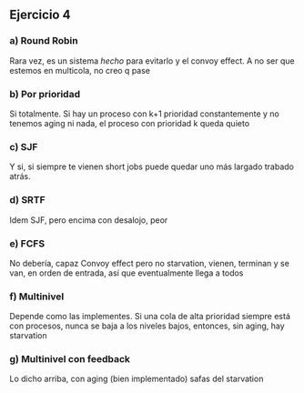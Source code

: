 ## Ejercicio 4

### a) Round Robin
Rara vez, es un sistema _hecho_ para evitarlo y el convoy effect. A no ser que estemos en multicola, no creo q pase

### b) Por prioridad
Si totalmente. Si hay un proceso con k+1 prioridad constantemente y no tenemos aging ni nada, el proceso con prioridad k queda quieto

### c) SJF
Y si, si siempre te vienen short jobs puede quedar uno más largado trabado atrás.

### d) SRTF
Idem SJF, pero encima con desalojo, peor

### e) FCFS
No debería, capaz Convoy effect pero no starvation, vienen, terminan y se van, en orden de entrada, así que eventualmente llega a todos

### f) Multinivel
Depende como las implementes. Si una cola de alta prioridad siempre está con procesos, nunca se baja a los niveles bajos, entonces, sin aging, hay starvation

### g) Multinivel con feedback
Lo dicho arriba, con aging (bien implementado) safas del starvation 
